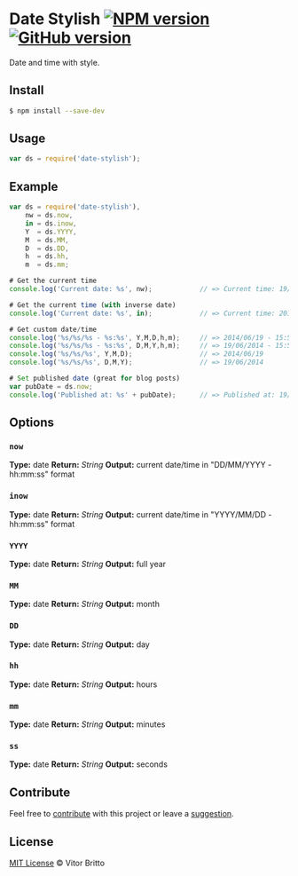 # Date Stylish [![NPM version](https://badge.fury.io/js/date-stylish.svg)](http://badge.fury.io/js/date-stylish) [![GitHub version](https://badge.fury.io/gh/vitorbritto%2Fdate-stylish.svg)](http://badge.fury.io/gh/vitorbritto%2Fdate-stylish)

Date and time with style.


## Install

```bash
$ npm install --save-dev
```


## Usage

```javascript
var ds = require('date-stylish');
```


## Example

```javascript
var ds = require('date-stylish'),
    nw = ds.now,
    in = ds.inow,
    Y  = ds.YYYY,
    M  = ds.MM,
    D  = ds.DD,
    h  = ds.hh,
    m  = ds.mm;

# Get the current time
console.log('Current date: %s', nw);            // => Current time: 19/06/2014 - 15:50:25

# Get the current time (with inverse date)
console.log('Current date: %s', in);            // => Current time: 2014/06/19 - 15:50:25

# Get custom date/time
console.log('%s/%s/%s - %s:%s', Y,M,D,h,m);     // => 2014/06/19 - 15:50
console.log('%s/%s/%s - %s:%s', D,M,Y,h,m);     // => 19/06/2014 - 15:50
console.log('%s/%s/%s', Y,M,D);                 // => 2014/06/19
console.log('%s/%s/%s', D,M,Y);                 // => 19/06/2014

# Set published date (great for blog posts)
var pubDate = ds.now;
console.log('Published at: %s' + pubDate);      // => Published at: 19/06/2014 - 15:50:25
```


## Options

### `now`

**Type:** date
**Return:** _String_
**Output:** current date/time in "DD/MM/YYYY - hh:mm:ss" format

### `inow`

**Type:** date
**Return:** _String_
**Output:** current date/time in "YYYY/MM/DD - hh:mm:ss" format

### `YYYY`

**Type:** date
**Return:** _String_
**Output:** full year

### `MM`

**Type:** date
**Return:** _String_
**Output:** month

### `DD`

**Type:** date
**Return:** _String_
**Output:** day

### `hh`

**Type:** date
**Return:** _String_
**Output:** hours

### `mm`

**Type:** date
**Return:** _String_
**Output:** minutes

### `ss`

**Type:** date
**Return:** _String_
**Output:** seconds


## Contribute

Feel free to [contribute](https://github.com/vitorbritto/date-stylish/pulls) with this project or leave a [suggestion](https://github.com/vitorbritto/date-stylish/issues).


## License

[MIT License](http://vitorbritto.mit-license.org/) © Vitor Britto
